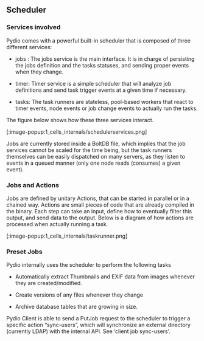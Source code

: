 ## Scheduler

### Services involved

Pydio comes with a powerful built-in scheduler that is composed of three different services:

* jobs : The jobs service is the main interface. It is in charge of persisting the jobs definition and the tasks statuses, and sending proper events when they change.

* timer: Timer service is a simple scheduler that will analyze job definitions and send task trigger events at a given time if necessary.

* tasks: The task runners are stateless, pool-based workers that react to timer events, node events or job change events to actually run the tasks.

The figure below shows how these three services interact.


[:image-popup:1_cells_internals/schedulerservices.png]

Jobs are currently stored inside a BoltDB file, which implies that the job services cannot be scaled for the time being, but the task runners themselves can be easily dispatched on many servers, as they listen to events in a queued manner (only one node reads (consumes) a given event).

### Jobs and Actions

Jobs are defined by unitary Actions, that can be started in parallel or in a chained way. Actions are small pieces of code that are already compiled in the binary. Each step can take an input, define how to eventually filter this output, and send data to the output.
Below is a diagram of how actions are processed when actually running a task.


[:image-popup:1_cells_internals/taskrunner.png]

### Preset Jobs

Pydio internally uses the scheduler to perform the following tasks

* Automatically extract Thumbnails and EXIF data from images whenever they are created/modified.

* Create versions of any files whenever they change

* Archive database tables that are growing in size.

Pydio Client is able to send a PutJob request to the scheduler to trigger a specific action “sync-users”, which will synchronize an external directory (currently LDAP) with the internal API. See ‘client job sync-users’.
